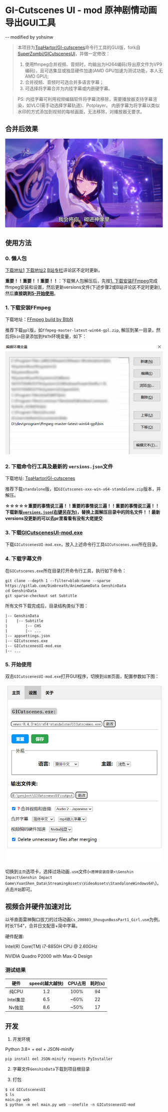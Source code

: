 # GI-Cutscenes UI - mod 原神剧情动画导出GUI工具
-- modified by yohsinw

> 本项目为[ToaHartor/GI-cutscenes](https://github.com/ToaHartor/GI-cutscenes)命令行工具的GUI版，fork自[SuperZombi/GICutscenesUI](https://github.com/SuperZombi/GICutscenesUI)，并做一定修改：
> 1. 使用ffmpeg合并视频、音频时，均输出为H264编码(导出原文件为VP9编码)，且可选集显或独显硬件加速(AMD GPU加速为测试功能，本人无AMD GPU);
> 2. 合并视频、音频时可选合并多语言字幕；
> 3. 可选择将字幕合并为内挂字幕或内嵌硬字幕。

> PS: 内挂字幕可利用视频编辑软件将字幕流移除，需要播放器支持字幕渲染，如VLC(需手动选择字幕轨道)、Potplayer。
> 内嵌字幕为将字幕以类似水印的方式添加到视频的每帧画面，无法移除，对播放器无要求。

## 合并后效果
![capture](./github/images/capture.jpg)

## 使用方法

### 0. 懒人包

[下载地址1](https://pan.baidu.com/s/1B09d4RgsDeeQrQx01Kv5kQ?pwd=gi31)
[下载地址2](https://wwc.lanzoub.com/ibhGw0ebqdkf)
[B站专栏](https://www.bilibili.com/read/cv19236413/)评论区不定时更新。

**重要！！重要！！重要！！**：下载懒人包解压后，先按[1. 下载安装FFmpeg](#1-下载安装ffmpeg)完成ffmpeg安装和设置，然后更新versions文件(下述步骤2或B站评论区不定时更新),然后**直接跳到[5-开始使用](#5-开始使用)**。

### 1. 下载安装FFmpeg

下载地址：[FFmpeg build by BtbN](https://github.com/BtbN/FFmpeg-Builds/releases)

推荐下载`gpl`版，如`ffmpeg-master-latest-win64-gpl.zip`, 解压到某一目录，然后将`bin`目录添加到`PATH`环境变量，如下：

![FFmpeg环境变量](./github/images/env.jpg)

### 2. 下载命令行工具及最新的 `versions.json`文件

下载地址: [ToaHartor/GI-cutscenes](https://github.com/ToaHartor/GI-cutscenes)

推荐下载`standalone`版，如`GICutscenes-xxx-win-x64-standalone.zip`版本，并解压。


**☆☆☆☆☆重要的事情说三遍！！重要的事情说三遍！！重要的事情说三遍！！下载新版[`versions.json`(右键另存为)](https://raw.githubusercontent.com/ToaHartor/GI-cutscenes/main/versions.json)，替换上面解压目录中的同名文件！！最新versions没更新的可以去pr里看看有没有大佬提交**


### 3. 下载[GICutscenesUI-mod.exe](https://github.com/yohsinw/GICutscenesUI-mod/releases)

下载`GICutscenesUI-mod.exe`，放入上述命令行工具`GICutscenes.exe`所在目录。

### 4. 下载字幕文件

在`GICutscenes.exe`所在目录打开命令行工具，执行如下命令：

```shell
git clone --depth 1 --filter=blob:none --sparse https://gitlab.com/Dimbreath/AnimeGameData GenshinData
cd GenshinData
git sparse-checkout set Subtitle
```

所有文件下载完成后，目录结构类似下图：
```
|-- GenshinData
|    |-- Subtitle
|        |-- CHS
|        |-- ...
|-- appsettings.json
|-- GICutscenes.exe
|-- GICutscenesUI-mod.exe
|-- ...
```

### 5. 开始使用

双击`GICutscenesUI-mod.exe`打开GUI程序，切换到`设置`页面，配置参数如下图：

![参数配置](./github/images/config.jpg)

切换到`主页`选项卡，选择过场动画`.usm`文件(`<原神安装目录>\Genshin Impact\Genshin Impact Game\YuanShen_Data\StreamingAssets\VideoAssets\StandaloneWindows64\`)，点击`开始`即可。

## 视频合并硬件加速对比

以爷直面雷神胸口拔刀的过场动画`Cs_200803_ShougunBossPart1_Girl.usm`为例，时长1'54"，合并日文配音+简中字幕。

硬件配置:     

Intel(R) Core(TM) i7-8850H CPU @ 2.60GHz

NVIDIA Quadro P2000 with Max-Q Design 

### 测试结果

| 硬件 | speed(越大越快) | CPU占用 | 耗时(s) |
| :--: | :--: | :--: | :--: |
| 纯CPU | 1.2 | 100% | 94 |
| Intel集显 | 6.5| ~60% | 22 |
| Nv独显 | 8.6 | ~50% | 17 |

## 开发

1. 开发环境

Python 3.8+ + eel + JSON-minify

```shell
pip install eel JSON-minify requests PyInstaller
```

2. 字幕文件`GenshinData`下载到项目根目录

3. 打包

```shell
$ cd GICutscenesUI
$ ls
main.py web
$ python -m eel main.py web --onefile -n GICutscenesUI-mod
```
